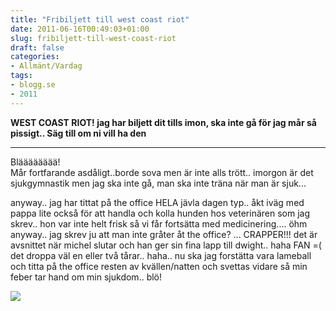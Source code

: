 ```yaml
---
title: "Fribiljett till west coast riot"
date: 2011-06-16T00:49:03+01:00
slug: fribiljett-till-west-coast-riot
draft: false
categories:
- Allmänt/Vardag
tags:
- blogg.se
- 2011
---
```

**WEST COAST RIOT! jag har biljett dit tills imon, ska inte gå för jag mår så pissigt.. Säg till om ni vill ha den**  
  
  

* * *

  
Blääääääää!  
Mår fortfarande asdåligt..borde sova men är inte alls trött.. imorgon är det sjukgymnastik men jag ska inte gå, man ska inte träna när man är sjuk...  
  
anyway.. jag har tittat på the office HELA jävla dagen typ.. åkt iväg med pappa lite också för att handla och kolla hunden hos veterinären som jag skrev.. hon var inte helt frisk så vi får fortsätta med medicinering.... öhm anyway.. jag skrev ju att man inte gråter åt the office? ... CRAPPER!!! det är avsnittet när michel slutar och han ger sin fina lapp till dwight.. haha FAN =( det droppa väl en eller två tårar.. haha.. nu ska jag forstätta vara lameball och titta på the office resten av kvällen/natten och svettas vidare så min feber tar hand om min sjukdom.. blö!  
  
![](/assets/images/blogg.se/hpim1889_153006537.jpg)